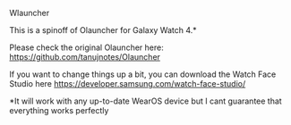 Wlauncher

This is a spinoff of Olauncher for Galaxy Watch 4.*

Please check the original Olauncher here: https://github.com/tanujnotes/Olauncher

If you want to change things up a bit, you can download the Watch Face Studio here https://developer.samsung.com/watch-face-studio/

*It will work with any up-to-date WearOS device but I cant guarantee that everything works perfectly

